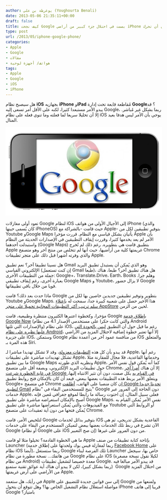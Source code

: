 ```yaml
---
author: يوغرطة بن علي (Youghourta Benali)
date: 2013-05-06 21:35:11+00:00
draft: false
title: كيف نجحت Google بصمت في احتلال جزء كبير من أراضي iPhone دون أن تحرك Apple ساكنا
type: post
url: /2013/05/iphone-google-phone/
categories:
- Apple
- Google
- مقالات
- هواتف/ أجهزة لوحية
tags:
- Apple
- Google
- iOS
- iPhone
---
```


هل سيصبح نظام **iOS** بجهازيه **iPhone** و**iPad** مُقاطعة قابعة تحت إدارة **Google**؟ قد يبدو الأمر مستبعدا كثيرا، لكنه على الأقل أمر تسعى إليه Google، ربما بشكل غير مُباشر. إلا أن تحليلا سريعا لما فعلته وما تنوي فعله على نظام iOS يوحي بأن الأمر ليس هدفا بعيد المنال.




[![google-iPhone](google-iPhone.jpg)
](google-iPhone.jpg)




تعود أولى مغازلات Google لنظام iOS إلى الأجيال الأولى من هواتف iPhone (والذي كان يُسمى حينها iPhoneOS) حيث قامت -بالشراكة مع Apple- بتوفير تطبيقين لكل من Youtube وGoogle Maps يأتيان بشكل قياسي مع النظام. قررت مؤخرا Apple بأن الأمر لم يعد يخدمها كثيرا، وقررت إيقاف التطبيقين في الإصدارات الحديثة من النظام واستبدلت أحدهما (Google Maps) بتطبيق قامت هي بتطويره. رغم ذلك لم تُخرج Apple غريمتها كلية من أراضيها، حيث أنها لم تتخلص من منتج آخر وهو متصفح Chrome والذي وفرته أشهرا قبل ذلك على متجر تطبيقات Apple.




هل نسينا تطبيقا آخر؟ نعم تطبيق Gmail وهو الذي يُمكن أن يستبدل تطبيق البريد الإلكتروني القياسي (إن كنت تستعمل Gmail طبعا)، هل هناك تطبيق آخر؟ طبعا، هناك جملة من التطبيقات الأخرى: Google+، Translate،Drive، Earth، Books وهلم جرا. بعبارة أخرى، رغم إيقاف تطبيقي Google Maps و Youtube، لا يزال حضور Google قويا من خلال باقي تطبيقاتها.




ماذا حدث بعد ذلك؟ قامت Google بتطوير وتوفير تطبيقين جديدين خاصين بها لكل من Youtube وGoogle Maps. هذا الأخير حصل على شعبية كبيرة جدا، سمحت له [باعتلاء سلم ترتيب أكثر التطبيقات المجانية تحميلا على متجر AppStore](http://www.engadget.com/2012/12/13/google-maps-app-store/) لحين من الزمن.




مؤخرا، وكخطوة اعتبرها الكثيرون منتظرة وطبيعية، قامت Google [بإطلاق خدمة Google Now](http://www.theverge.com/2013/4/29/4275334/google-now-available-on-iphone-and-ipad) (والتي كانت حكرا على مستخدمي الإصدار 4.1 من نظام Android والإصدارات التي تلتها) على نظام iOS، رغم ما قيل حول أن التطبيق [ليس بالجودة التي عليها نظيره على نظام Android](http://pandodaily.com/2013/04/29/google-now-on-ios-is-neither-google-nor-now/)، إلا أنها تعتبر خطوة إضافية لاحتلال المزيد من الأراضي على جزيرة iOS، وستمكن Google من منافسة عمود آخر من أعمدة نظام iOS والمتعلق هذه المرة بـ Siri.




قد يبدو بأن كل هذه [التطبيقات معزولة](http://pandodaily.com/2012/12/27/every-app-is-an-island-and-thats-just-the-way-apple-wants-it/)، وقد لا تشكل تهديدا مباشرا لـ Apple، رغم أنها تشكل تهديدات مباشرة على تطبيقات Apple، وخدماتها القاعدية، فلا مجال للمقارنة مثلا ما بين تطبيق Google Maps ونظريه الذي طورته Apple، كما أنه يُمكن قول نفس الأمر حول تطبيقات البريد الإلكتروني، وبصفة أقل على متصفح Chrome، إلا أن هناك [أمرا آخر في غاية الخطورة شرعت Google في القيام به](http://pandodaily.com/2013/05/06/the-iphone-is-one-step-closer-to-becoming-a-true-google-phone/) بكل صمت، دون أن تثير الانتباه إليها، ويتعلق الأمر بربط هذه التطبيقات بعضها ببعض، فبعد أن كان بالإمكان فتح روابط تطبيق Google+ في متصفح Chrome إن كان منصبا على الهاتف، [أطلقت Google تحديثا جديدا لتطبيق Gmail](http://thenextweb.com/apps/2013/05/06/gmail-for-ios-now-links-directly-to-native-youtube-google-maps-and-chrome-apps/?fromcat=all) يتيح للمستخدمين البقاء في "نظام" Google دون الحاجة إلى المرور عبر خدمات Apple، فعلى سبيل المثال، إن احتوت رسالة ما رابطا لموقع جغرافي مُعين فإنه أصبح بالإمكان استعراضه مباشرة على تطبيق Google Maps. نفس الأمر يُمكن القيام به مع الفيديوهات والتي يُمكن استعراضها مباشرة على تطبيق Youtube أو الروابط التي يُمكن فتحها من دون أية تعقيدات على متصفح Chrome.




لتلخيص الأمر، قامت Google بتوفير بدائل لخدمات iOS القاعدية بشكل تدريجي، ثم هي الآن تشرع في ربط تلك الخدمات بعضها ببعض لتميكن المستخدم من البقاء على خدمات Google (أو نظام Google على iOS إن صح التعبير) من دون المرور على غيرها.




ما هي الخطوة القادمة؟ تخيلوا مثلا لو قامت Apple بإتاحة كتابة تطبيقات من صنف Launcher (ربما لمغازلة فيس بوك ولحدثها على إطلاق خدمة [Facebook Home](https://www.it-scoop.com/tag/facebook-home/) على نظام iOS أيضا)، ربما ستستغل Google تلك الفرصة لبناء Launcher خاص بها، سيجعل من هاتفك... نسخة مطورة من نظام Google على نظام iOS (لكيلا نقول نسخة مصغرة من نظام Android) معدة خصيصا لتشغيل تطبيقات Google. قد يبدو الأمر مبالغا فيه (ربما بشكل كبير)، لكن لا يبدو أن هناك أية عوائق تقنية ستمنع  Google من احتلال المزيد من الأراضي على أرض غريمتها Apple.




في رأيك، هل ستعمد Apple إلى سن قوانين جديدة للتضييق على Google ولمنعها من مواصلة استغلال نظام التشغيل الخاص بها؟ وهل تتوقع أن يتحول iPhone قريبا إلى هاتف Google بامتياز؟
